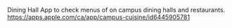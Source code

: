 Dining Hall App to check menus of on campus dining halls and restaurants. 
https://apps.apple.com/ca/app/campus-cuisine/id6445905781
